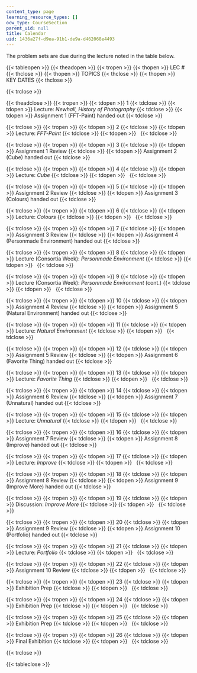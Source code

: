 ```yaml
---
content_type: page
learning_resource_types: []
ocw_type: CourseSection
parent_uid: null
title: Calendar
uid: 1436a27f-d9ea-91b1-de9a-d462068e4493
---
```


The problem sets are due during the lecture noted in the table below.

{{< tableopen >}}
{{< theadopen >}}
{{< tropen >}}
{{< thopen >}}
LEC #
{{< thclose >}}
{{< thopen >}}
TOPICS
{{< thclose >}}
{{< thopen >}}
KEY DATES
{{< thclose >}}

{{< trclose >}}

{{< theadclose >}}
{{< tropen >}}
{{< tdopen >}}
1
{{< tdclose >}}
{{< tdopen >}}
Lecture: _Newhall, History of Photography_
{{< tdclose >}}
{{< tdopen >}}
Assignment 1 (FFT-Paint) handed out
{{< tdclose >}}

{{< trclose >}}
{{< tropen >}}
{{< tdopen >}}
2
{{< tdclose >}}
{{< tdopen >}}
Lecture: _FFT-Paint_
{{< tdclose >}}
{{< tdopen >}}
 
{{< tdclose >}}

{{< trclose >}}
{{< tropen >}}
{{< tdopen >}}
3
{{< tdclose >}}
{{< tdopen >}}
Assignment 1 Review
{{< tdclose >}}
{{< tdopen >}}
Assignment 2 (Cube) handed out
{{< tdclose >}}

{{< trclose >}}
{{< tropen >}}
{{< tdopen >}}
4
{{< tdclose >}}
{{< tdopen >}}
Lecture: _Cube_
{{< tdclose >}}
{{< tdopen >}}
 
{{< tdclose >}}

{{< trclose >}}
{{< tropen >}}
{{< tdopen >}}
5
{{< tdclose >}}
{{< tdopen >}}
Assignment 2 Review
{{< tdclose >}}
{{< tdopen >}}
Assignment 3 (Colours) handed out
{{< tdclose >}}

{{< trclose >}}
{{< tropen >}}
{{< tdopen >}}
6
{{< tdclose >}}
{{< tdopen >}}
Lecture: _Colours_
{{< tdclose >}}
{{< tdopen >}}
 
{{< tdclose >}}

{{< trclose >}}
{{< tropen >}}
{{< tdopen >}}
7
{{< tdclose >}}
{{< tdopen >}}
Assignment 3 Review
{{< tdclose >}}
{{< tdopen >}}
Assignment 4 (Personmade Environment) handed out
{{< tdclose >}}

{{< trclose >}}
{{< tropen >}}
{{< tdopen >}}
8
{{< tdclose >}}
{{< tdopen >}}
Lecture (Consortia Week): _Personmade Environment_
{{< tdclose >}}
{{< tdopen >}}
 
{{< tdclose >}}

{{< trclose >}}
{{< tropen >}}
{{< tdopen >}}
9
{{< tdclose >}}
{{< tdopen >}}
Lecture (Consortia Week): _Personmade Environment_ (cont.)
{{< tdclose >}}
{{< tdopen >}}
 
{{< tdclose >}}

{{< trclose >}}
{{< tropen >}}
{{< tdopen >}}
10
{{< tdclose >}}
{{< tdopen >}}
Assignment 4 Review
{{< tdclose >}}
{{< tdopen >}}
Assignment 5 (Natural Environment) handed out
{{< tdclose >}}

{{< trclose >}}
{{< tropen >}}
{{< tdopen >}}
11
{{< tdclose >}}
{{< tdopen >}}
Lecture: _Natural Environment_
{{< tdclose >}}
{{< tdopen >}}
 
{{< tdclose >}}

{{< trclose >}}
{{< tropen >}}
{{< tdopen >}}
12
{{< tdclose >}}
{{< tdopen >}}
Assignment 5 Review
{{< tdclose >}}
{{< tdopen >}}
Assignment 6 (Favorite Thing) handed out
{{< tdclose >}}

{{< trclose >}}
{{< tropen >}}
{{< tdopen >}}
13
{{< tdclose >}}
{{< tdopen >}}
Lecture: _Favorite Thing_
{{< tdclose >}}
{{< tdopen >}}
 
{{< tdclose >}}

{{< trclose >}}
{{< tropen >}}
{{< tdopen >}}
14
{{< tdclose >}}
{{< tdopen >}}
Assignment 6 Review
{{< tdclose >}}
{{< tdopen >}}
Assignment 7 (Unnatural) handed out
{{< tdclose >}}

{{< trclose >}}
{{< tropen >}}
{{< tdopen >}}
15
{{< tdclose >}}
{{< tdopen >}}
Lecture: _Unnatural_
{{< tdclose >}}
{{< tdopen >}}
 
{{< tdclose >}}

{{< trclose >}}
{{< tropen >}}
{{< tdopen >}}
16
{{< tdclose >}}
{{< tdopen >}}
Assignment 7 Review
{{< tdclose >}}
{{< tdopen >}}
Assignment 8 (Improve) handed out
{{< tdclose >}}

{{< trclose >}}
{{< tropen >}}
{{< tdopen >}}
17
{{< tdclose >}}
{{< tdopen >}}
Lecture: _Improve_
{{< tdclose >}}
{{< tdopen >}}
 
{{< tdclose >}}

{{< trclose >}}
{{< tropen >}}
{{< tdopen >}}
18
{{< tdclose >}}
{{< tdopen >}}
Assignment 8 Review
{{< tdclose >}}
{{< tdopen >}}
Assignment 9 (Improve More) handed out
{{< tdclose >}}

{{< trclose >}}
{{< tropen >}}
{{< tdopen >}}
19
{{< tdclose >}}
{{< tdopen >}}
Discussion: _Improve More_
{{< tdclose >}}
{{< tdopen >}}
 
{{< tdclose >}}

{{< trclose >}}
{{< tropen >}}
{{< tdopen >}}
20
{{< tdclose >}}
{{< tdopen >}}
Assignment 9 Review
{{< tdclose >}}
{{< tdopen >}}
Assignment 10 (Portfolio) handed out
{{< tdclose >}}

{{< trclose >}}
{{< tropen >}}
{{< tdopen >}}
21
{{< tdclose >}}
{{< tdopen >}}
Lecture: _Portfolio_
{{< tdclose >}}
{{< tdopen >}}
 
{{< tdclose >}}

{{< trclose >}}
{{< tropen >}}
{{< tdopen >}}
22
{{< tdclose >}}
{{< tdopen >}}
Assignment 10 Review
{{< tdclose >}}
{{< tdopen >}}
 
{{< tdclose >}}

{{< trclose >}}
{{< tropen >}}
{{< tdopen >}}
23
{{< tdclose >}}
{{< tdopen >}}
Exhibition Prep
{{< tdclose >}}
{{< tdopen >}}
 
{{< tdclose >}}

{{< trclose >}}
{{< tropen >}}
{{< tdopen >}}
24
{{< tdclose >}}
{{< tdopen >}}
Exhibition Prep
{{< tdclose >}}
{{< tdopen >}}
 
{{< tdclose >}}

{{< trclose >}}
{{< tropen >}}
{{< tdopen >}}
25
{{< tdclose >}}
{{< tdopen >}}
Exhibition Prep
{{< tdclose >}}
{{< tdopen >}}
 
{{< tdclose >}}

{{< trclose >}}
{{< tropen >}}
{{< tdopen >}}
26
{{< tdclose >}}
{{< tdopen >}}
Final Exhibition
{{< tdclose >}}
{{< tdopen >}}
 
{{< tdclose >}}

{{< trclose >}}

{{< tableclose >}}